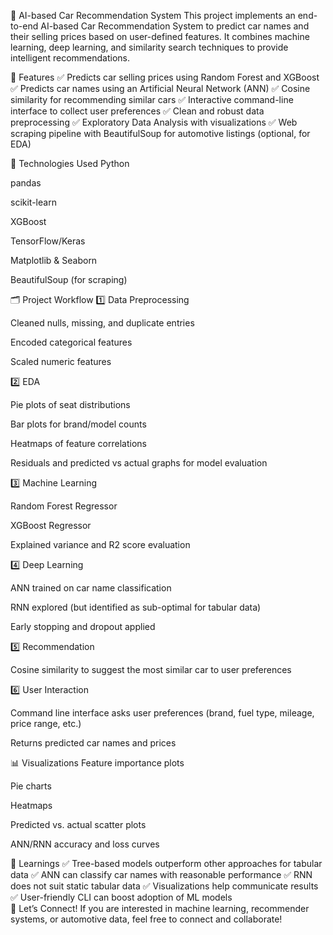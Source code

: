 🚗 AI-based Car Recommendation System
This project implements an end-to-end AI-based Car Recommendation System to predict car names and their selling prices based on user-defined features. It combines machine learning, deep learning, and similarity search techniques to provide intelligent recommendations.

📌 Features
✅ Predicts car selling prices using Random Forest and XGBoost
✅ Predicts car names using an Artificial Neural Network (ANN)
✅ Cosine similarity for recommending similar cars
✅ Interactive command-line interface to collect user preferences
✅ Clean and robust data preprocessing
✅ Exploratory Data Analysis with visualizations
✅ Web scraping pipeline with BeautifulSoup for automotive listings (optional, for EDA)

🧩 Technologies Used
Python

pandas

scikit-learn

XGBoost

TensorFlow/Keras

Matplotlib & Seaborn

BeautifulSoup (for scraping)

🗂️ Project Workflow
1️⃣ Data Preprocessing

Cleaned nulls, missing, and duplicate entries

Encoded categorical features

Scaled numeric features

2️⃣ EDA

Pie plots of seat distributions

Bar plots for brand/model counts

Heatmaps of feature correlations

Residuals and predicted vs actual graphs for model evaluation

3️⃣ Machine Learning

Random Forest Regressor

XGBoost Regressor

Explained variance and R2 score evaluation

4️⃣ Deep Learning

ANN trained on car name classification

RNN explored (but identified as sub-optimal for tabular data)

Early stopping and dropout applied

5️⃣ Recommendation

Cosine similarity to suggest the most similar car to user preferences

6️⃣ User Interaction

Command line interface asks user preferences (brand, fuel type, mileage, price range, etc.)

Returns predicted car names and prices

📊 Visualizations
Feature importance plots

Pie charts

Heatmaps

Predicted vs. actual scatter plots

ANN/RNN accuracy and loss curves

📝 Learnings
✅ Tree-based models outperform other approaches for tabular data
✅ ANN can classify car names with reasonable performance
✅ RNN does not suit static tabular data
✅ Visualizations help communicate results
✅ User-friendly CLI can boost adoption of ML models                                                                                                                                        
🤝 Let’s Connect!
If you are interested in machine learning, recommender systems, or automotive data, feel free to connect and collaborate!

